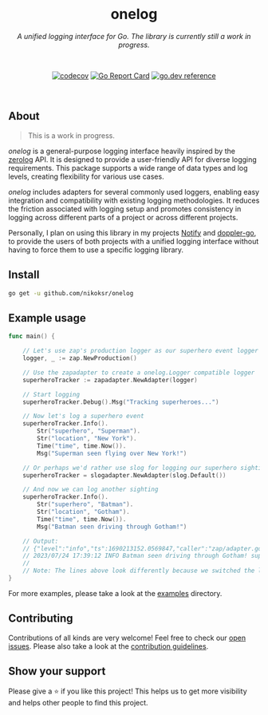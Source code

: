 <div align="center">

&nbsp;
<h1>onelog</h1>
<p><i>A unified logging interface for Go. The library is currently still a work in progress.</i></p>

&nbsp;

[![codecov](https://codecov.io/gh/nikoksr/onelog/branch/main/graph/badge.svg?token=oVqojUn7pd)](https://codecov.io/gh/nikoksr/onelog)
[![Go Report Card](https://goreportcard.com/badge/github.com/nikoksr/onelog)](https://goreportcard.com/report/github.com/nikoksr/onelog)
[![go.dev reference](https://img.shields.io/badge/go.dev-reference-007d9c?logo=go&logoColor=white&style=flat)](https://pkg.go.dev/github.com/nikoksr/onelog)
</div>

&nbsp;
## About <a id="about"></a>

> This is a work in progress.

_onelog_ is a general-purpose logging interface heavily inspired by the [zerolog](https://github.com/rs/zerolog) API. It is designed to provide a user-friendly API for diverse logging requirements. This package supports a wide range of data types and log levels, creating flexibility for various use cases.

_onelog_ includes adapters for several commonly used loggers, enabling easy integration and compatibility with existing logging methodologies. It reduces the friction associated with logging setup and promotes consistency in logging across different parts of a project or across different projects.

Personally, I plan on using this library in my projects [Notify](https://github.com/nikoksr/notify) and [doppler-go](https://github.com/nikoksr/doppler-go), to provide the users of both projects with a unified logging interface without having to force them to use a specific logging library.

## Install <a id="install"></a>

```sh
go get -u github.com/nikoksr/onelog
```

## Example usage <a id="usage"></a>

```go
func main() {

    // Let's use zap's production logger as our superhero event logger
    logger, _ := zap.NewProduction()

	// Use the zapadapter to create a onelog.Logger compatible logger
    superheroTracker := zapadapter.NewAdapter(logger)

	// Start logging
    superheroTracker.Debug().Msg("Tracking superheroes...")

    // Now let's log a superhero event
    superheroTracker.Info().
        Str("superhero", "Superman").
        Str("location", "New York").
        Time("time", time.Now()).
        Msg("Superman seen flying over New York!")

    // Or perhaps we'd rather use slog for logging our superhero sightings
    superheroTracker = slogadapter.NewAdapter(slog.Default())

    // And now we can log another sighting
    superheroTracker.Info().
        Str("superhero", "Batman").
        Str("location", "Gotham").
        Time("time", time.Now()).
        Msg("Batman seen driving through Gotham!")

    // Output:
    // {"level":"info","ts":1690213152.0569847,"caller":"zap/adapter.go:547","msg":"Superman seen flying over New York!","superhero":"Superman","location":"New York","time":1690213152.0569835}
    // 2023/07/24 17:39:12 INFO Batman seen driving through Gotham! superhero=Batman location=Gotham time=2023-07-24T17:39:12.057+02:00
    //
    // Note: The lines above look differently because we switched the logger in between.
}
```

For more examples, please take a look at the [examples](_examples) directory.

## Contributing <a id="contributing"></a>

Contributions of all kinds are very welcome! Feel free to check
our [open issues](https://github.com/nikoksr/onelog/issues). Please also take a look at
the [contribution guidelines](https://github.com/nikoksr/onelog/blob/main/CONTRIBUTING.md).

## Show your support <a id="support"></a>

Please give a ⭐️ if you like this project! This helps us to get more visibility and helps other people to find this
project.
